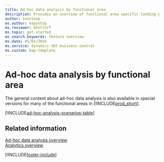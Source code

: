 ```yaml
---
title: Ad-hoc data analysis by functional area
description: Provides an overview of functional area specific landing pages for ad-hoc data analysis in Business Central.
author: kennienp
ms.author: kepontop
ms.reviewer: bholtorf
ms.topic: get-started
ms.search.keywords: feature overview
ms.date: 05/01/2024
ms.service: dynamics-365-business-central
ms.custom: bap-template
---
```


# Ad-hoc data analysis by functional area

The general content about ad-hoc data analysis is also available in special versions for many of the functional areas in [!INCLUDE[prod_short](includes/prod_short.md)]. 

[!INCLUDE[ad-hoc-analysis-scenarios-table](includes/ad-hoc-analysis-scenarios-table.md)]


## Related information

[Ad-hoc data analysis overview](reports-adhoc-analysis.md)   
[Analytics overview](reports-bi-reporting.md)  

[!INCLUDE[footer-include](includes/footer-banner.md)]
